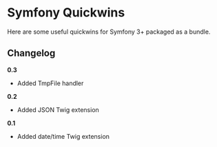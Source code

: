 Symfony Quickwins
=================

Here are some useful quickwins for Symfony 3+ packaged as a bundle.

Changelog
---------

**0.3**

* Added TmpFile handler

**0.2**

* Added JSON Twig extension

**0.1**

* Added date/time Twig extension

